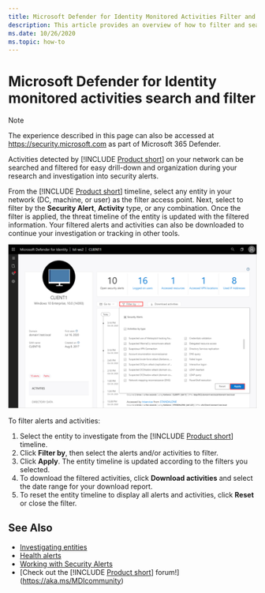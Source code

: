 ```yaml
---
title: Microsoft Defender for Identity Monitored Activities Filter and Search
description: This article provides an overview of how to filter and search monitored activities using Microsoft Defender for Identity.
ms.date: 10/26/2020
ms.topic: how-to
---
```


# Microsoft Defender for Identity monitored activities search and filter

> [!NOTE]
> The experience described in this page can also be accessed at <https://security.microsoft.com> as part of Microsoft 365 Defender.

Activities detected by [!INCLUDE [Product short](includes/product-short.md)] on your network can be searched and filtered for easy drill-down and organization during your research and investigation into security alerts.

From the [!INCLUDE [Product short](includes/product-short.md)] timeline, select any entity in your network (DC, machine, or user) as the filter access point. Next, select to filter by the **Security Alert**, **Activity** type, or any combination. Once the filter is applied, the threat timeline of the entity is updated with the filtered information. Your filtered alerts and activities can also be downloaded to continue your investigation or tracking in other tools.

![Filter alerts and activities.](media/activities-filter.png)

To filter alerts and activities:

 1. Select the entity to investigate from the [!INCLUDE [Product short](includes/product-short.md)] timeline.
 2. Click **Filter by**, then select the alerts and/or activities to filter.
 3. Click **Apply**. The entity timeline is updated according to the filters you selected.
 4. To download the filtered activities, click **Download activities** and select the date range for your download report.
 5. To reset the entity timeline to display all alerts and activities, click **Reset** or close the filter.

## See Also

- [Investigating entities](investigate-entity.md)
- [Health alerts](health-alerts.md)
- [Working with Security Alerts](working-with-suspicious-activities.md)
- [Check out the [!INCLUDE [Product short](includes/product-short.md)] forum!](<https://aka.ms/MDIcommunity>)
